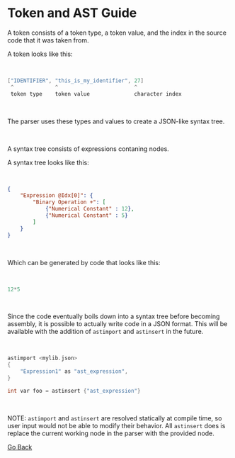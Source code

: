 # Token and AST Guide

A token consists of a token type, a token value, and the index in the source code that it was taken from.

A token looks like this:

<br/>

```cpp
["IDENTIFIER", "this_is_my_identifier", 27]
 ^             ^                        ^
 token type    token value              character index
```

<br/>

The parser uses these types and values to create a JSON-like syntax tree.

<br/>

A syntax tree consists of expressions contaning nodes.

A syntax tree looks like this:

<br/>

```json
{
	"Expression @Idx[0]": {
		"Binary Operation +": [
			{"Numerical Constant" : 12}, 
			{"Numerical Constant" : 5}
		]
	}
}
```

<br/>

Which can be generated by code that looks like this:

<br/>

```py
12*5
```

<br/>

Since the code eventually boils down into a syntax tree before becoming assembly, it is possible to actually write code in a JSON format. This will be available with the addition of `astimport` and `astinsert` in the future.

<br/>

```cpp
astimport <mylib.json>
{
	"Expression1" as "ast_expression",
}

int var foo = astinsert {"ast_expression"}
```

<br/>

NOTE: `astimport` and `astinsert` are resolved statically at compile time, so user input would not be able to modify their behavior. All `astinsert` does is replace the current working node in the parser with the provided node.

[Go Back](./)
